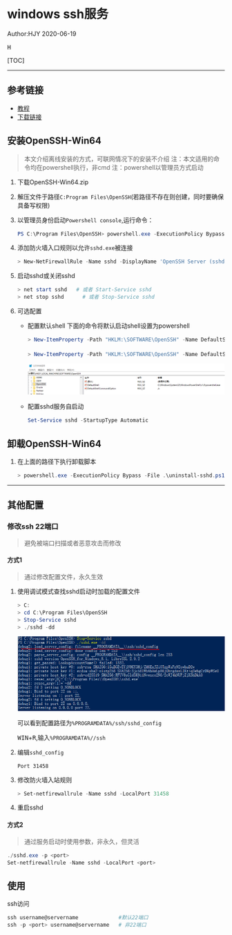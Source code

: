 # windows ssh服务

Author:HJY 
<time>2020-06-19</time>

<kbd>H</kbd>

[TOC]

---

## 参考链接

- [教程](https://github.com/PowerShell/Win32-OpenSSH/wiki)
- [下载链接](https://github.com/PowerShell/Win32-OpenSSH/releases)

## 安装OpenSSH-Win64

> 本文介绍离线安装的方式，可联网情况下的安装不介绍
> 注：本文适用的命令均在powershell执行，非cmd
> 注：powershell以管理员方式启动

1. 下载OpenSSH-Win64.zip

2. 解压文件于路径`C:Program Files\OpenSSH`(若路径不存在则创建，同时要确保具备写权限)

3. 以管理员身份启动`Powershell console`,运行命令：

   ```powershell
   PS C:\Program Files\OpenSSH> powershell.exe -ExecutionPolicy Bypass -File .\install-sshd.ps1
   ```

4. 添加防火墙入口规则以允许`sshd.exe`被连接

   ```powershell
   > New-NetFirewallRule -Name sshd -DisplayName 'OpenSSH Server (sshd)' -Enabled True -Direction Inbound -Protocol TCP -Action Allow -LocalPort 22
   ```

5. 启动sshd或关闭sshd

   ```powershell
   > net start sshd   # 或者 Start-Service sshd
   > net stop sshd		# 或者 Stop-Service sshd
   ```

6. 可选配置

   - 配置默认shell
     下面的命令将默认启动shell设置为powershell

     ```powershell
     > New-ItemProperty -Path "HKLM:\SOFTWARE\OpenSSH" -Name DefaultShell -value "C:Windows\System32\WindowsPowerShell\v1.0\powershell.exe" -PropertyType String -Force
     
     > New-ItemProperty -Path "HKLM:\SOFTWARE\OpenSSH" -Name DefaultShellCommandOption -value "/c" -Property String -Force
     ```

     ![配置后的效果图](./png/regedit.png)

   - 配置sshd服务自启动

     ```powershell
     Set-Service sshd -StartupType Automatic
     ```

## 卸载OpenSSH-Win64

1. 在上面的路径下执行卸载脚本

   ```powershell
   > powershell.exe -ExecutionPolicy Bypass -File .\uninstall-sshd.ps1
   ```

---

## 其他配置

### 修改ssh 22端口

> 避免被端口扫描或者恶意攻击而修改

#### 方式1

> 通过修改配置文件，永久生效

1. 使用调试模式查找sshd启动时加载的配置文件

   ```powershell
   > C:
   > cd C:\Program Files\OpenSSH
   > Stop-Service sshd
   > ./sshd -dd
   ```

   ![show](./png/debug.png)

   可以看到配置路径为`%PROGRAMDATA%/ssh/sshd_config`

   <kbd>WIN</kbd>+<kbd>R</kbd>,输入`%PROGRAMDATA%//ssh`

2. 编辑`sshd_config`

   ```
   Port 31458
   ```

3. 修改防火墙入站规则

   ```powershell
   > Set-netfirewallrule -Name sshd -LocalPort 31458
   ```

4. 重启sshd

#### 方式2

> 通过服务启动时使用参数，非永久，但灵活

```powershell
./sshd.exe -p <port>
Set-netfirewallrule -Name sshd -LocalPort <port>
```



## 使用

ssh访问

```powershell
ssh username@servername  			#默认22端口
ssh -p <port> username@servername 	# 非22端口
```

